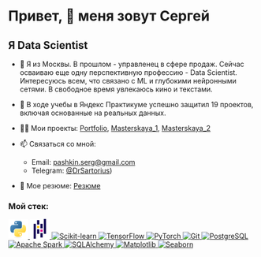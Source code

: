 <div id="header" aling="center">
     <h1> Привет, 👋 меня зовут Сергей</h1>
        <h2>Я Data Scientist</h2>
</div>

- 👀  Я из Москвы. В прошлом - управленец в сфере продаж. Сейчас осваиваю еще одну перспективную профессию - Data Scientist.
Интересуюсь всем, что связано с ML и глубокими нейронными сетями. В свободное время увлекаюсь кино и текстами. 
- 🌱 В ходе учебы в Яндекс Практикуме успешно защитил 19 проектов, включая основанные на реальных данных.
- 👨‍💻 Мои проекты: [Portfolio](https://clck.ru/3BVSZA), [Masterskaya_1](https://clck.ru/3BVSTJ), [Masterskaya_2](https://clck.ru/3BYSjs)

- 📫 Связаться со мной:
  - Email: pashkin.serg@gmail.com
  - Telegram: [@DrSartorius](https://t.me/DrSartorius))
    
- 📄 Мое резюме: [Резюме](https://clck.ru/3BYPzK)
  
<h3 align="left">Мой стек:</h3>

<a href="http://www.python.org"> 
 <img src="https://raw.githubusercontent.com/devicons/devicon/master/icons/python/python-original.svg" width="40" height="40" alt="Python">
</a> 
 
 <a href="https://pandas.pydata.org">
  <img src="https://raw.githubusercontent.com/devicons/devicon/2ae2a900d2f041da66e950e4d48052658d850630/icons/pandas/pandas-original.svg"  width="40" height="40" alt="Pandas">
 </a> 

<a href="https://scikit-learn.org">
  <img src="https://upload.wikimedia.org/wikipedia/commons/0/05/Scikit_learn_logo_small.svg" width="40" height="35" alt="Scikit-learn">
</a> 

<a href="https://www.tensorflow.org">
  <img src="https://www.vectorlogo.zone/logos/tensorflow/tensorflow-icon.svg" width="40" height="40" alt="TensorFlow">
</a> 

<a href="https://pytorch.org/docs/stable/torch.html">
  <img src="https://seeklogo.com/images/P/pytorch-logo-84F95D0AF5-seeklogo.com.png" width="35" height="40" alt="PyTorch">
</a>

<a href="https://git-scm.com">
  <img src="https://seeklogo.com/images/G/git-logo-CD8D6F1C09-seeklogo.com.png" width="40" height="40" alt="Git">
</a>

<a href="https://www.postgresql.org">
  <img src="https://seeklogo.com/images/P/postgresql-logo-5309879B58-seeklogo.com.png" width="40" height="40" alt="PostgreSQL">
</a>

<a href="https://spark.apache.org/docs/latest/api/python/index.html">
  <img src="https://seeklogo.com/images/A/apache-spark-logo-E141C92C3E-seeklogo.com.png" width="40" height="20" alt="Apache Spark">
</a>

<a href="https://www.sqlalchemy.org">
  <img src="https://seeklogo.com/images/S/sqlalchemy-logo-4B94AE45D9-seeklogo.com.png" width="45" height="15" alt="SQLAlchemy">
</a>

<a href="https://matplotlib.org">
  <img src="https://seeklogo.com/images/M/matplotlib-logo-AEB3DC9BB4-seeklogo.com.png" width="65" height="15" alt="Matplotlib">
</a>

<a href="https://seaborn.pydata.org">
  <img src="https://seeklogo.com/images/S/seaborn-logo-244EB2DEC5-seeklogo.com.png" width="40" height="40" alt="Seaborn">
</a>



